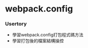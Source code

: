<h1>webpack.config</h1>

<h3>Usertory</h3>
<ul>
  <li>學習webpack.config打包程式碼方法</li>
  <li>學習打包後的檔案結構操控</li>
</ul>
